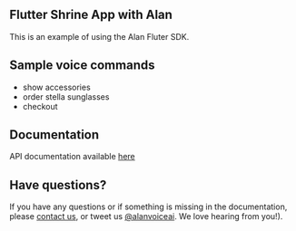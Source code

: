 ## Flutter Shrine App with Alan

This is an example of using the Alan Fluter SDK.

## Sample voice commands

* show accessories
* order stella sunglasses
* checkout


## Documentation
  
API documentation available [here](https://alan.app/docs/integrations/flutter)

## Have questions?

If you have any questions or if something is missing in the documentation, please [contact us](mailto:support@alan.app), or tweet us [@alanvoiceai](https://twitter.com/alanvoiceai). We love hearing from you!).

